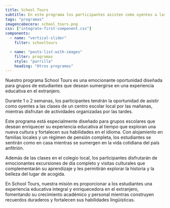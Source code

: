```yaml
---
title: School Tours
subtitle: En este programa los participantes asisten como oyentes a las clases de un centro escolar por las mañanas y tienen actividades organizadas por las tardes.
tags: "programas"
imagencabecera: school_tours.png
css: ["integrate-first-component.css"]
components:
  - name: "vertical-slider"
    filter: schooltours

  - name: "posts-list-with-images"
    filter: programas
    style: "parrilla"
    heading: "Otros programas"
---
```


Nuestro programa School Tours es una emocionante oportunidad diseñada para grupos de estudiantes que desean sumergirse en una experiencia educativa en el extranjero.

Durante 1 o 2 semanas, los participantes tendrán la oportunidad de asistir como oyentes a las clases de un centro escolar local por las mañanas, mientras disfrutan de actividades organizadas por las tardes.

Este programa está especialmente diseñado para grupos escolares que desean enriquecer su experiencia educativa al tiempo que exploran una nueva cultura y fortalecen sus habilidades en el idioma. Con alojamiento en familias locales y un régimen de pensión completa, los estudiantes se sentirán como en casa mientras se sumergen en la vida cotidiana del país anfitrión.

Además de las clases en el colegio local, los participantes disfrutarán de emocionantes excursiones de día completo y visitas culturales que complementarán su aprendizaje y les permitirán explorar la historia y la belleza del lugar de acogida.

En School Tours, nuestra misión es proporcionar a los estudiantes una experiencia educativa integral y enriquecedora en el extranjero, fomentando su crecimiento académico y personal mientras construyen recuerdos duraderos y fortalecen sus habilidades lingüísticas.
